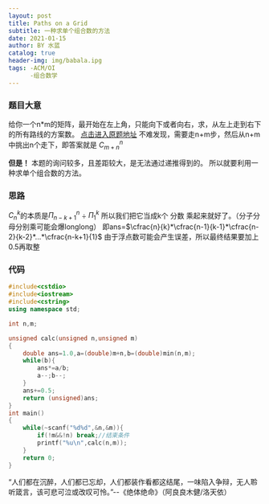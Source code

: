 ```yaml
---
layout: post
title: Paths on a Grid
subtitle: 一种求单个组合数的方法
date: 2021-01-15
author: BY 水蓝
catalog: true
header-img: img/babala.ipg
tags: -ACM/OI 
      -组合数学 
---
```


### 题目大意
给你一个n*m的矩阵，最开始在左上角，只能向下或者向右，求，从左上走到右下的所有路线的方案数。
[点击进入原题地址](http://poj.org/problem?id=1942)
不难发现，需要走n+m步，然后从n+m中挑出n个走下，即答案就是
$C_{m+n}^{n}$

**但是！**
本题的询问较多，且差距较大，是无法通过递推得到的。
所以就要利用一种求单个组合数的方法。
### 思路
$C_{n}^{k}$的本质是$\Pi_{n-k+1}^{n}$ $\div$ $\Pi_{1}^{k}$
所以我们把它当成k个 分数 乘起来就好了。（分子分母分别乘可能会爆longlong）
即ans=$\cfrac{n}{k}*\cfrac{n-1}{k-1}*\cfrac{n-2}{k-2}*...*\cfrac{n-k+1}{1}$
由于浮点数可能会产生误差，所以最终结果要加上0.5再取整

### 代码
```cpp
#include<cstdio>
#include<iostream>
#include<cstring>
using namespace std;

int n,m;

unsigned calc(unsigned n,unsigned m)
{
    double ans=1.0,a=(double)m+n,b=(double)min(n,m);
    while(b){
        ans*=a/b;
        a--;b--;
    }
    ans+=0.5;
    return (unsigned)ans;
}
int main()
{
    while(~scanf("%d%d",&n,&m)){
        if(!m&&!n) break;//结束条件
        printf("%u\n",calc(n,m));
    }
    return 0;
}
```
“人们都在沉醉，人们都已忘却，人们都装作看都这结尾，一味陷入争辩，无人聆听箴言，该可悲可泣或改叹可怜。”--《绝体绝命》（阿良良木健/洛天依）